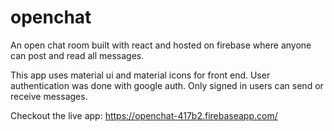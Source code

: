 # openchat
An open chat room built with react and hosted on firebase where anyone can post and read all messages.

This app uses material ui and material icons for front end.
User authentication was done with google auth. Only signed in users can send or receive messages.

Checkout the live app: https://openchat-417b2.firebaseapp.com/
